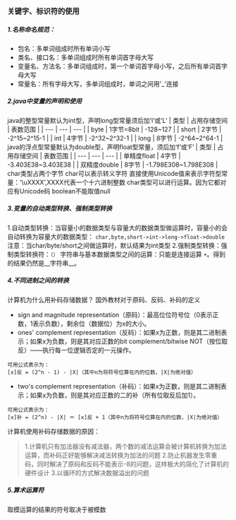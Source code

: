 ### 关键字、标识符的使用
##### 1.名称命名规范：
* 包名：多单词组成时所有单词小写
* 类名、接口名：多单词组成时所有单词首字母大写
* 变量名、方法名：多单词组成时，第一个单词首字母小写，之后所有单词首字母大写
* 常量名：所有字母大写，多单词组成时，单词之间用'_'连接
##### 2.java中变量的声明和使用
java的整型常量默认为int型，声明long型常量须后加‘l’或‘L’
| 类型 | 占用存储空间 | 表数范围 |
| --- | --- | --- |
| byte | 1字节=8bit | -128~127 |
| short | 2字节 | -2^15~2^15-1 |
| int | 4字节 | -2^32~2^32-1 |
| long | 8字节 | -2^64~2^64-1 |
java的浮点型常量默认为double型，声明float型常量，须后加‘f’或‘F’
| 类型 | 占用存储空间 | 表数范围 |
| --- | --- | --- |
| 单精度float | 4字节 | -3.403E38~3.403E38 |
| 双精度double | 8字节 | -1.798E308~1.798E308 |
char类型占两个字节
char可以表示转义字符
直接使用Unicode值来表示字符型常量：‘\uXXXX’,XXXX代表一个十六进制整数
char类型可以进行运算。因为它都对应有Unicode码
boolean不能取值null
##### 3.变量的自动类型转换、强制类型转换
1.自动类型转换：当容量小的数据类型与容量大的数据类型做运算时，容量小的会自动转换为容量大的数据类型：
`char,byte,short->int->long->float->double`
注意：当char/byte/short之间做运算时，默认结果为int类型
2.强制类型转换：强制类型转换符：`（）`
字符串与基本数据类型之间的运算：只能是连接运算 `+`。得到的结果仍然是__字符串__。
##### 4.不同进制之间的转换
计算机为什么用补码存储数据？
国外教材对于原码、反码、补码的定义
* sign and magnitude representation（原码）：最高位位符号位（0表示正数，1表示负数），剩余位（数据位）为x的大小。
* ones' complement representation（反码）：如果x为正数，则是其二进制表示；如果x为负数，则是其对应正数的bit complement/bitwise NOT（按位取反）——执行每一位逻辑否定的一元操作。
```
可用公式表示为：
[x]反 = (2^n - 1) - |X|（其中n为将符号位算在内的位数，|X|为绝对值）
```
* two's complement representation（补码）：如果x为正数，则是其二进制表示；如果x为负数，则是其对应正数的二的补（所有位取反后加1）。
```
可用公式表示为：
[x]补 = (2^n) - |X| ＝ [x]反 + 1（其中n为将符号位算在内的位数，|X|为绝对值）
```
计算机使用补码存储数据的原因：
> 1.计算机只有加法器没有减法器，两个数的减法运算会被计算机转换为加法运算，而补码正好能够解决减法转换为加法的问题
> 2.防止机器发生零重码，同时解决了原码和反码不能表示-8的问题，这样极大的简化了计算机的硬件设计
> 3.以循环的方式解决数据溢出的问题
##### 5.算术运算符
取模运算的结果的符号取决于被模数
